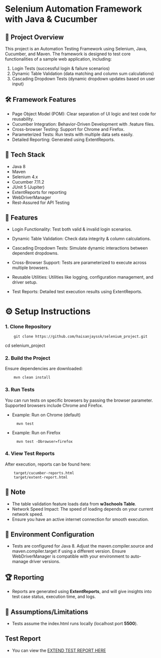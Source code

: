 # Selenium Automation Framework with Java & Cucumber

## 🚀 Project Overview


This project is an Automation Testing Framework using Selenium, Java, Cucumber, and Maven. The framework is designed to test core functionalities of a sample web application, including:
1. Login Tests (successful login & failure scenarios)
2. Dynamic Table Validation (data matching and column sum calculations)
3. Cascading Dropdown Tests (dynamic dropdown updates based on user input)

## **🛠️ Framework Features**

- Page Object Model (POM): Clear separation of UI logic and test code for reusability.
- Cucumber Integration: Behavior-Driven Development with .feature files.
- Cross-browser Testing: Support for Chrome and Firefox.
- Parameterized Tests: Run tests with multiple data sets easily.
- Detailed Reporting: Generated using ExtentReports.

## **🔧 Tech Stack**

- Java 8
- Maven
- Selenium 4.x
- Cucumber 7.11.2
- JUnit 5 (Jupiter)
- ExtentReports for reporting
- WebDriverManager
- Rest-Assured for API Testing

## 📂 Features

- Login Functionality:
Test both valid & invalid login scenarios.

- Dynamic Table Validation:
Check data integrity & column calculations.

- Cascading Dropdown Tests:
Simulate dynamic interactions between dependent dropdowns.

- Cross-Browser Support:
Tests are parameterized to execute across multiple browsers.

- Reusable Utilities:
Utilities like logging, configuration management, and driver setup.

- Test Reports:
Detailed test execution results using ExtentReports.

# ⚙️ Setup Instructions
### 1. Clone Repository
        git clone https://github.com/haisanjayssk/selenium_project.git
cd selenium_project

### 2. Build the Project
Ensure dependencies are downloaded:

        mvn clean install

### 3. Run Tests
You can run tests on specific browsers by passing the browser parameter. Supported browsers include Chrome and Firefox.

- Example: Run on Chrome (default)

        mvn test
  
- Example: Run on Firefox

        mvn test -Dbrowser=firefox
  

### 4. View Test Reports
After execution, reports can be found here:

        target/cucumber-reports.html
        target/extent-report.html
## 📌 Note
- The table validation feature loads data from **w3schools Table**.
- Network Speed Impact: The speed of loading depends on your current network speed.
- Ensure you have an active internet connection for smooth execution.

## 🤖 Environment Configuration

- Tests are configured for Java 8. Adjust the maven.compiler.source and maven.compiler.target if using a different version.
Ensure WebDriverManager is compatible with your environment to auto-manage driver versions.

## 🏆 Reporting
- Reports are generated using **ExtentReports**, and will give insights into test case status, execution time, and logs.

## 📜 Assumptions/Limitations
- Tests assume the index.html runs locally (localhost port **5500**).

## Test Report
- You can view the [EXTEND TEST REPORT HERE](https://haisanjayssk.github.io/selenium_project/extent-reports.html)

